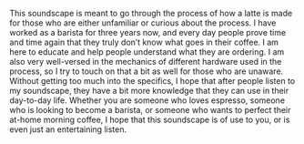 This soundscape is meant to go through the process of how a latte is made for those who are either unfamiliar or curious about the process. I have worked as a 
barista for three years now, and every day people prove time and time again that they truly don’t know what goes in their coffee. I am here to educate and help 
people understand what they are ordering. I am also very well-versed in the mechanics of different hardware used in the process, so I try to touch on that a bit as 
well for those who are unaware. Without getting too much into the specifics, I hope that after people listen to my soundscape, they have a bit more knowledge that 
they can use in their day-to-day life. Whether you are someone who loves espresso, someone who is looking to become a barista, or someone who wants to perfect their 
at-home morning coffee, I hope that this soundscape is of use to you, or is even just an entertaining listen.
